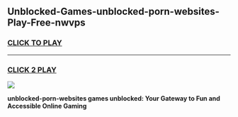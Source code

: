 
## Unblocked-Games-unblocked-porn-websites-Play-Free-nwvps
<h3>
<a href="https://premium76.site?title=unblocked-porn-websites&ref=23A">CLICK TO PLAY</a></h3>
<hr>

<h3>
<a href="https://premium76.site?title=unblocked-porn-websites&ref=23A">CLICK 2 PLAY</a>
  
</h3>

<a href="https://premium76.site?title=unblocked-porn-websites&ref=23A"><img src="https://clearcache.store/games.png"></a>


**unblocked-porn-websites games unblocked: Your Gateway to Fun and Accessible Online Gaming**

